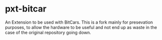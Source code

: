 # pxt-bitcar

An Extension to be used with BitCars. This is a fork mainly for presevation purposes, to allow the hardware to be useful and not end up as waste in the case of the original repository going down.
